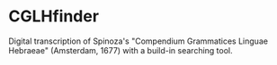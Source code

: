 # CGLHfinder
Digital transcription of Spinoza's "Compendium Grammatices Linguae Hebraeae" (Amsterdam, 1677) with a build-in searching tool.
